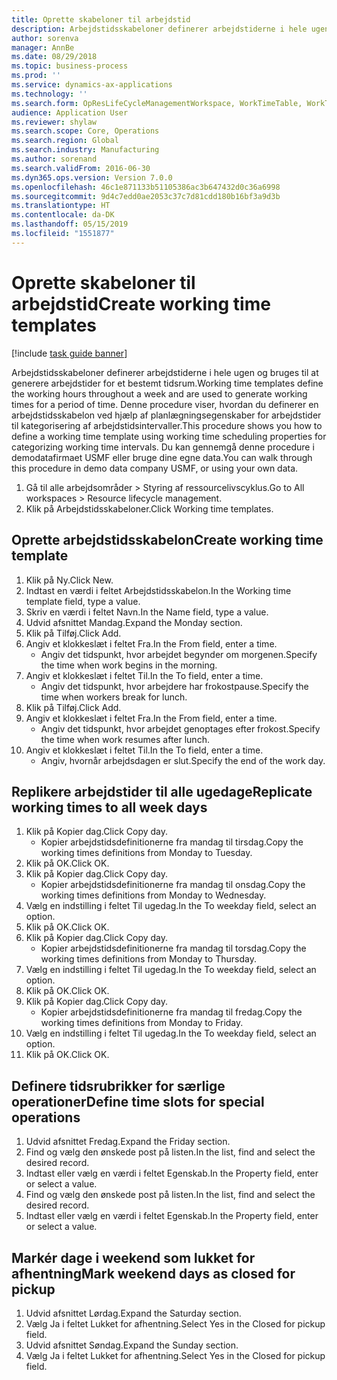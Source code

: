 ```yaml
---
title: Oprette skabeloner til arbejdstid
description: Arbejdstidsskabeloner definerer arbejdstiderne i hele ugen og bruges til at generere arbejdstider for et bestemt tidsrum.
author: sorenva
manager: AnnBe
ms.date: 08/29/2018
ms.topic: business-process
ms.prod: ''
ms.service: dynamics-ax-applications
ms.technology: ''
ms.search.form: OpResLifeCycleManagementWorkspace, WorkTimeTable, WorkTimeCopyDayDialog
audience: Application User
ms.reviewer: shylaw
ms.search.scope: Core, Operations
ms.search.region: Global
ms.search.industry: Manufacturing
ms.author: sorenand
ms.search.validFrom: 2016-06-30
ms.dyn365.ops.version: Version 7.0.0
ms.openlocfilehash: 46c1e871133b51105386ac3b647432d0c36a6998
ms.sourcegitcommit: 9d4c7edd0ae2053c37c7d81cdd180b16bf3a9d3b
ms.translationtype: HT
ms.contentlocale: da-DK
ms.lasthandoff: 05/15/2019
ms.locfileid: "1551877"
---
```

# <a name="create-working-time-templates"></a><span data-ttu-id="fa8c5-103">Oprette skabeloner til arbejdstid</span><span class="sxs-lookup"><span data-stu-id="fa8c5-103">Create working time templates</span></span>

[!include [task guide banner](../../includes/task-guide-banner.md)]

<span data-ttu-id="fa8c5-104">Arbejdstidsskabeloner definerer arbejdstiderne i hele ugen og bruges til at generere arbejdstider for et bestemt tidsrum.</span><span class="sxs-lookup"><span data-stu-id="fa8c5-104">Working time templates define the working hours throughout a week and are used to generate working times for a period of time.</span></span> <span data-ttu-id="fa8c5-105">Denne procedure viser, hvordan du definerer en arbejdstidsskabelon ved hjælp af planlægningsegenskaber for arbejdstider til kategorisering af arbejdstidsintervaller.</span><span class="sxs-lookup"><span data-stu-id="fa8c5-105">This procedure shows you how to define a working time template using working time scheduling properties for categorizing working time intervals.</span></span> <span data-ttu-id="fa8c5-106">Du kan gennemgå denne procedure i demodatafirmaet USMF eller bruge dine egne data.</span><span class="sxs-lookup"><span data-stu-id="fa8c5-106">You can walk through this procedure in demo data company USMF, or using your own data.</span></span>

1. <span data-ttu-id="fa8c5-107">Gå til alle arbejdsområder > Styring af ressourcelivscyklus.</span><span class="sxs-lookup"><span data-stu-id="fa8c5-107">Go to All workspaces > Resource lifecycle management.</span></span>
2. <span data-ttu-id="fa8c5-108">Klik på Arbejdstidsskabeloner.</span><span class="sxs-lookup"><span data-stu-id="fa8c5-108">Click Working time templates.</span></span>

## <a name="create-working-time-template"></a><span data-ttu-id="fa8c5-109">Oprette arbejdstidsskabelon</span><span class="sxs-lookup"><span data-stu-id="fa8c5-109">Create working time template</span></span>
1. <span data-ttu-id="fa8c5-110">Klik på Ny.</span><span class="sxs-lookup"><span data-stu-id="fa8c5-110">Click New.</span></span>
2. <span data-ttu-id="fa8c5-111">Indtast en værdi i feltet Arbejdstidsskabelon.</span><span class="sxs-lookup"><span data-stu-id="fa8c5-111">In the Working time template field, type a value.</span></span>
3. <span data-ttu-id="fa8c5-112">Skriv en værdi i feltet Navn.</span><span class="sxs-lookup"><span data-stu-id="fa8c5-112">In the Name field, type a value.</span></span>
4. <span data-ttu-id="fa8c5-113">Udvid afsnittet Mandag.</span><span class="sxs-lookup"><span data-stu-id="fa8c5-113">Expand the Monday section.</span></span>
5. <span data-ttu-id="fa8c5-114">Klik på Tilføj.</span><span class="sxs-lookup"><span data-stu-id="fa8c5-114">Click Add.</span></span>
6. <span data-ttu-id="fa8c5-115">Angiv et klokkeslæt i feltet Fra.</span><span class="sxs-lookup"><span data-stu-id="fa8c5-115">In the From field, enter a time.</span></span>
    * <span data-ttu-id="fa8c5-116">Angiv det tidspunkt, hvor arbejdet begynder om morgenen.</span><span class="sxs-lookup"><span data-stu-id="fa8c5-116">Specify the time when work begins in the morning.</span></span>  
7. <span data-ttu-id="fa8c5-117">Angiv et klokkeslæt i feltet Til.</span><span class="sxs-lookup"><span data-stu-id="fa8c5-117">In the To field, enter a time.</span></span>
    * <span data-ttu-id="fa8c5-118">Angiv det tidspunkt, hvor arbejdere har frokostpause.</span><span class="sxs-lookup"><span data-stu-id="fa8c5-118">Specify the time when workers break for lunch.</span></span>  
8. <span data-ttu-id="fa8c5-119">Klik på Tilføj.</span><span class="sxs-lookup"><span data-stu-id="fa8c5-119">Click Add.</span></span>
9. <span data-ttu-id="fa8c5-120">Angiv et klokkeslæt i feltet Fra.</span><span class="sxs-lookup"><span data-stu-id="fa8c5-120">In the From field, enter a time.</span></span>
    * <span data-ttu-id="fa8c5-121">Angiv det tidspunkt, hvor arbejdet genoptages efter frokost.</span><span class="sxs-lookup"><span data-stu-id="fa8c5-121">Specify the time when work resumes after lunch.</span></span>  
10. <span data-ttu-id="fa8c5-122">Angiv et klokkeslæt i feltet Til.</span><span class="sxs-lookup"><span data-stu-id="fa8c5-122">In the To field, enter a time.</span></span>
    * <span data-ttu-id="fa8c5-123">Angiv, hvornår arbejdsdagen er slut.</span><span class="sxs-lookup"><span data-stu-id="fa8c5-123">Specify the end of the work day.</span></span>  

## <a name="replicate-working-times-to-all-week-days"></a><span data-ttu-id="fa8c5-124">Replikere arbejdstider til alle ugedage</span><span class="sxs-lookup"><span data-stu-id="fa8c5-124">Replicate working times to all week days</span></span>
1. <span data-ttu-id="fa8c5-125">Klik på Kopier dag.</span><span class="sxs-lookup"><span data-stu-id="fa8c5-125">Click Copy day.</span></span>
    * <span data-ttu-id="fa8c5-126">Kopier arbejdstidsdefinitionerne fra mandag til tirsdag.</span><span class="sxs-lookup"><span data-stu-id="fa8c5-126">Copy the working times definitions from Monday to Tuesday.</span></span>  
2. <span data-ttu-id="fa8c5-127">Klik på OK.</span><span class="sxs-lookup"><span data-stu-id="fa8c5-127">Click OK.</span></span>
3. <span data-ttu-id="fa8c5-128">Klik på Kopier dag.</span><span class="sxs-lookup"><span data-stu-id="fa8c5-128">Click Copy day.</span></span>
    * <span data-ttu-id="fa8c5-129">Kopier arbejdstidsdefinitionerne fra mandag til onsdag.</span><span class="sxs-lookup"><span data-stu-id="fa8c5-129">Copy the working times definitions from Monday to Wednesday.</span></span>  
4. <span data-ttu-id="fa8c5-130">Vælg en indstilling i feltet Til ugedag.</span><span class="sxs-lookup"><span data-stu-id="fa8c5-130">In the To weekday field, select an option.</span></span>
5. <span data-ttu-id="fa8c5-131">Klik på OK.</span><span class="sxs-lookup"><span data-stu-id="fa8c5-131">Click OK.</span></span>
6. <span data-ttu-id="fa8c5-132">Klik på Kopier dag.</span><span class="sxs-lookup"><span data-stu-id="fa8c5-132">Click Copy day.</span></span>
    * <span data-ttu-id="fa8c5-133">Kopier arbejdstidsdefinitionerne fra mandag til torsdag.</span><span class="sxs-lookup"><span data-stu-id="fa8c5-133">Copy the working times definitions from Monday to Thursday.</span></span>  
7. <span data-ttu-id="fa8c5-134">Vælg en indstilling i feltet Til ugedag.</span><span class="sxs-lookup"><span data-stu-id="fa8c5-134">In the To weekday field, select an option.</span></span>
8. <span data-ttu-id="fa8c5-135">Klik på OK.</span><span class="sxs-lookup"><span data-stu-id="fa8c5-135">Click OK.</span></span>
9. <span data-ttu-id="fa8c5-136">Klik på Kopier dag.</span><span class="sxs-lookup"><span data-stu-id="fa8c5-136">Click Copy day.</span></span>
    * <span data-ttu-id="fa8c5-137">Kopier arbejdstidsdefinitionerne fra mandag til fredag.</span><span class="sxs-lookup"><span data-stu-id="fa8c5-137">Copy the working times definitions from Monday to Friday.</span></span>  
10. <span data-ttu-id="fa8c5-138">Vælg en indstilling i feltet Til ugedag.</span><span class="sxs-lookup"><span data-stu-id="fa8c5-138">In the To weekday field, select an option.</span></span>
11. <span data-ttu-id="fa8c5-139">Klik på OK.</span><span class="sxs-lookup"><span data-stu-id="fa8c5-139">Click OK.</span></span>

## <a name="define-time-slots-for-special-operations"></a><span data-ttu-id="fa8c5-140">Definere tidsrubrikker for særlige operationer</span><span class="sxs-lookup"><span data-stu-id="fa8c5-140">Define time slots for special operations</span></span>
1. <span data-ttu-id="fa8c5-141">Udvid afsnittet Fredag.</span><span class="sxs-lookup"><span data-stu-id="fa8c5-141">Expand the Friday section.</span></span>
2. <span data-ttu-id="fa8c5-142">Find og vælg den ønskede post på listen.</span><span class="sxs-lookup"><span data-stu-id="fa8c5-142">In the list, find and select the desired record.</span></span>
3. <span data-ttu-id="fa8c5-143">Indtast eller vælg en værdi i feltet Egenskab.</span><span class="sxs-lookup"><span data-stu-id="fa8c5-143">In the Property field, enter or select a value.</span></span>
4. <span data-ttu-id="fa8c5-144">Find og vælg den ønskede post på listen.</span><span class="sxs-lookup"><span data-stu-id="fa8c5-144">In the list, find and select the desired record.</span></span>
5. <span data-ttu-id="fa8c5-145">Indtast eller vælg en værdi i feltet Egenskab.</span><span class="sxs-lookup"><span data-stu-id="fa8c5-145">In the Property field, enter or select a value.</span></span>

## <a name="mark-weekend-days-as-closed-for-pickup"></a><span data-ttu-id="fa8c5-146">Markér dage i weekend som lukket for afhentning</span><span class="sxs-lookup"><span data-stu-id="fa8c5-146">Mark weekend days as closed for pickup</span></span>
1. <span data-ttu-id="fa8c5-147">Udvid afsnittet Lørdag.</span><span class="sxs-lookup"><span data-stu-id="fa8c5-147">Expand the Saturday section.</span></span>
2. <span data-ttu-id="fa8c5-148">Vælg Ja i feltet Lukket for afhentning.</span><span class="sxs-lookup"><span data-stu-id="fa8c5-148">Select Yes in the Closed for pickup field.</span></span>
3. <span data-ttu-id="fa8c5-149">Udvid afsnittet Søndag.</span><span class="sxs-lookup"><span data-stu-id="fa8c5-149">Expand the Sunday section.</span></span>
4. <span data-ttu-id="fa8c5-150">Vælg Ja i feltet Lukket for afhentning.</span><span class="sxs-lookup"><span data-stu-id="fa8c5-150">Select Yes in the Closed for pickup field.</span></span>

